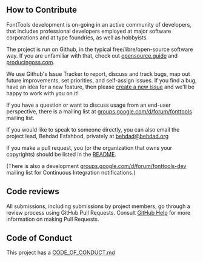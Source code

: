 ## How to Contribute

FontTools development is on-going in an active community of developers, that includes professional developers employed at major software corporations and at type foundries, as well as hobbyists.

The project is run on Github, in the typical free/libre/open-source software way. 
If you are unfamiliar with that, check out [opensource.guide](https://opensource.guide) and [producingoss.com](http://producingoss.com).

We use Github's Issue Tracker to report, discuss and track bugs, map out future improvements, set priorities, and self-assign issues.
If you find a bug, have an idea for a new feature, then please [create a new issue](https://github.com/fonttools/fonttools/issues) and we'll be happy to work with you on it!

If you have a question or want to discuss usage from an end-user perspective, there is a mailing list at [groups.google.com/d/forum/fonttools](https://groups.google.com/d/forum/fonttools) mailing list.

If you would like to speak to someone directly, you can also email the project lead, Behdad Esfahbod, privately at <behdad@behdad.org>

If you make a pull request, you (or the organization that owns your copyrights) should be listed in the [README](https://github.com/fonttools/fonttools#copyrights).

(There is also a development [groups.google.com/d/forum/fonttools-dev](https://groups.google.com/d/forum/fonttools-dev) mailing list for Continuous Integration notifications.)

## Code reviews

All submissions, including submissions by project members, go through a review process using GitHub Pull Requests.
Consult [GitHub Help](https://help.github.com/articles/about-pull-requests/) for more information on making Pull Requests.

## Code of Conduct

This project has a [CODE_OF_CONDUCT.md](CODE_OF_CONDUCT.md)
